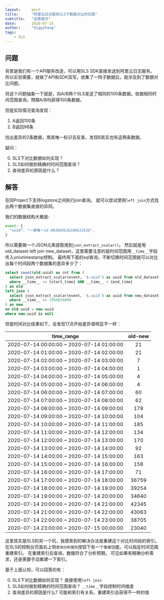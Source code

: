 ```yaml
---
layout:     post
title:      "阿里云日志服务SLS下数据对比的实践"
subtitle:   "这算是坑"
date:       2020-07-15
author:     "diggzhang"
tags:
    - SLS
---
```


## 问题

背景是我们有一个API服务改造，可以用SLS SDK直接发送到阿里云日志服务。
所以实验需要，就做了API和SDK双写。收集了一阵子数据后，就涉及到了数据对比问题。

将这个问题抽象一下就是，向A/B两个SLS发送了相同的100条数据。依据相同时间范围查询，预期A/B均获得100条数据。

但是实际情况查询发现：

1. A返回100条
2. B返回98条

找出差异的2条数据，用其唯一标识去反查，发现B其实也有这两条数据。

疑问：

0. SLS下对比数据如何实现？
1. SLS如何做到精确的时间范围查询？
2. 查询差异的原因是什么？


## 解答

在同Project下支持logstore之间执行join查询。
就可以尝试使用`left join`方式找出两个数据集直接的异同。

我们的数据结构大概是:

```javascript
event: {
  "uuid": "一串唯一id GHJGHJGJGJGKGJJGJG",
}
```

所以需要做一个JSON元素提取用到`json_extract_scalar()`。
然后就是用old_dataset left join new_dataset，这里需要注意的是时间范围用`__time__`字段传入unixtimestamp控制。
最终用下面的sql查询，不断切换时间范围就可以对比出每个时间段两个数据集的差异多少了：

```sql
select count(old.uuid) as cnt from (
  select json_extract_scalar(event, '$.uuid') as uuid from old_dataset
  where __time__ >= {start_time} AND __time__ < {end_time}
) as old
left join (
  select json_extract_scalar(event, '$.uuid') as uuid from new_dataset
  where __time__ >= 1594656000
) as new
on old.uuid = new.uuid
where new.uuid is null
```

但是时间对比结果如下，会发现17点开始差异值明显不一样：

|time_range|old-new|
|:--:|:--:|
| 2020-07-14 00:00:00 ~ 2020-07-14 01:00:00|21
| 2020-07-14 01:00:00 ~ 2020-07-14 02:00:00|21
| 2020-07-14 02:00:00 ~ 2020-07-14 03:00:00|7
| 2020-07-14 03:00:00 ~ 2020-07-14 04:00:00|1
| 2020-07-14 04:00:00 ~ 2020-07-14 05:00:00|4
| 2020-07-14 05:00:00 ~ 2020-07-14 06:00:00|4
| 2020-07-14 06:00:00 ~ 2020-07-14 07:00:00|60
| 2020-07-14 07:00:00 ~ 2020-07-14 08:00:00|62
| 2020-07-14 08:00:00 ~ 2020-07-14 09:00:00|178
| 2020-07-14 09:00:00 ~ 2020-07-14 10:00:00|104
| 2020-07-14 10:00:00 ~ 2020-07-14 11:00:00|185
| 2020-07-14 11:00:00 ~ 2020-07-14 12:00:00|134
| 2020-07-14 12:00:00 ~ 2020-07-14 13:00:00|170
| 2020-07-14 13:00:00 ~ 2020-07-14 14:00:00|92
| 2020-07-14 14:00:00 ~ 2020-07-14 15:00:00|163
| 2020-07-14 15:00:00 ~ 2020-07-14 16:00:00|158
| 2020-07-14 16:00:00 ~ 2020-07-14 17:00:00|71
| 2020-07-14 17:00:00 ~ 2020-07-14 18:00:00|36759
| 2020-07-14 18:00:00 ~ 2020-07-14 19:00:00|39254
| 2020-07-14 19:00:00 ~ 2020-07-14 20:00:00|34640
| 2020-07-14 20:00:00 ~ 2020-07-14 21:00:00|42345
| 2020-07-14 21:00:00 ~ 2020-07-14 22:00:00|43063
| 2020-07-14 22:00:00 ~ 2020-07-14 23:00:00|38705
| 2020-07-14 23:00:00 ~ 2020-07-15 00:00:00|23040

这里其实是SLS的另一个坑，我摸索到的解决办法是重建这个对比时间段的索引。
在SLS的控制台页面右上侧`查询分析属性`按钮下有一个`重建`功能，可以指定时间范围重建索引。
在重建索引后查询，数据符合了分析预期。
可见如果有精确分析需求，还是需要手动重建一下索引。

基于上面认知，可以回答的有：

0. SLS下对比数据如何实现？ 直接使用`left join`
1. SLS如何做到精确的时间范围查询？ `__time__`字段控制时间维度
2. 查询差异的原因是什么? 可能和索引有关系，重建索引会获得不一样的值